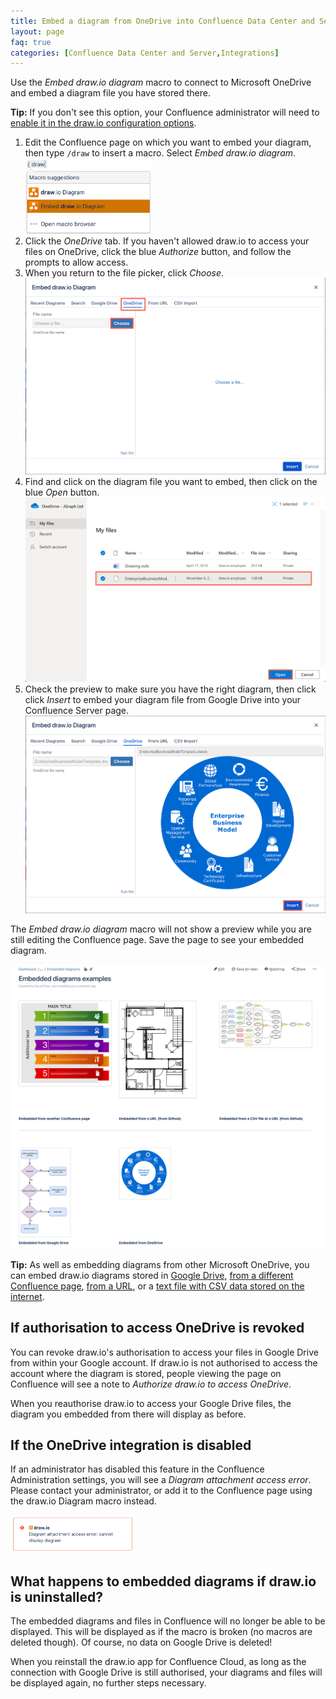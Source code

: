 ```yaml
---
title: Embed a diagram from OneDrive into Confluence Data Center and Server
layout: page
faq: true
categories: [Confluence Data Center and Server,Integrations]
---
```


Use the _Embed draw.io diagram_ macro to connect to Microsoft OneDrive and embed a diagram file you have stored there.

**Tip:** If you don't see this option, your Confluence administrator will need to [enable it in the draw.io configuration options](/doc/faq/googledrive-onedrive-integration-enable-confluence-server.html).

1. Edit the Confluence page on which you want to embed your diagram, then type ``/draw`` to insert a macro. Select _Embed draw.io diagram_.
<br /><img src="/assets/img/blog/embed-drawio-diagram-macro-confluence-server.png" style="width=100%;max-width:200px;height:auto;" alt="Add the Embed draw.io Diagram macro to your Confluence page">
2. Click the _OneDrive_ tab. If you haven't allowed draw.io to access your files on OneDrive, click the blue _Authorize_ button, and follow the prompts to allow access.
3. When you return to the file picker, click _Choose_.
<br /><img src="/assets/img/blog/embed-drawio-diagram-onedrive-confluence-server.png" style="max-width:100%;height:auto;" alt="Click Choose to look for the .drawio diagram file in your Microsoft OneDrive">
4. Find and click on the diagram file you want to embed, then click on the blue _Open_ button.
<br /><img src="/assets/img/blog/select-diagram-onedrive-confluence-server.png" style="max-width:100%;height:auto;" alt="Select the draw.io diagram file in your Microsoft OneDrive">
5. Check the preview to make sure you have the right diagram, then click click _Insert_ to embed your diagram file from Google Drive into your Confluence Server page.
<br /><img src="/assets/img/blog/insert-onedrive-confluence-server.png" style="max-width:100%;height:auto;" alt="Click Insert to embed the diagram file from your Microsoft OneDrive into your Confluence Server page">

The _Embed draw.io diagram_ macro will not show a preview while you are still editing the Confluence page. Save the page to see your embedded diagram.

  <img src="/assets/img/blog/embed-diagrams-confluence-server.png" style="max-width:100%;height:auto;" alt="Embedded diagrams in draw.io for Confluence Data Center and Server">

  **Tip:** As well as embedding diagrams from other Microsoft OneDrive, you can embed draw.io diagrams stored in [Google Drive](/doc/faq/embed-diagram-googledrive-confluence-server.html), [from a different Confluence page](/doc/faq/embed-diagram-confluence-server.html), [from a URL](/doc/faq/embed-diagram-url-confluence-server.html), or a [text file with CSV data stored on the internet](/doc/faq/embed-diagram-csv-confluence-server.html).

## If authorisation to access OneDrive is revoked

You can revoke draw.io's authorisation to access your files in Google Drive from within your Google account. If draw.io is not authorised to access the account where the diagram is stored, people viewing the page on Confluence will see a note to _Authorize draw.io to access OneDrive_.  

When you reauthorise draw.io to access your Google Drive files, the diagram you embedded from there will display as before.

## If the OneDrive integration is disabled

If an administrator has disabled this feature in the Confluence Administration settings, you will see a _Diagram attachment access error_. Please contact your administrator, or add it to the Confluence page using the draw.io Diagram macro instead.

<img src="/assets/img/blog/googledrive-onedrive-integration-disabled-confluence-server.png" style="width=100%;max-width:200px;height:auto;" alt="The error you will see if the draw.io Google Drive/OneDrive integration has been disabled in Confluence Server/Data Center by an administrator">

## What happens to embedded diagrams if draw.io is uninstalled?

The embedded diagrams and files in Confluence will no longer be able to be displayed. This will be displayed as if the macro is broken (no macros are deleted though). Of course, no data on Google Drive is deleted!

When you reinstall the draw.io app for Confluence Cloud, as long as the connection with Google Drive is still authorised, your diagrams and files will be displayed again, no further steps necessary.
